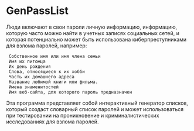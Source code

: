 # GenPassList
Люди включают в свои пароли личную информацию, информацию, которую часто можно найти в учетных записях социальных сетей, и которая потенциально может быть использована киберпреступниками для взлома паролей, например:

     Собственное имя или имя члена семьи
     Имя их питомца
     Их день рождения
     Слова, относящиеся к их хобби
     Часть их домашнего адреса
     Название любимой книги или фильма.
     Имена знаменитостей
     Имя веб-сайта, для которого пароль предназначен

Эта программа представляет собой интерактивный генератор списков, который создаст словарный список паролей и может использоваться при тестировании на проникновение и криминалистических исследованиях для взлома паролей. 
